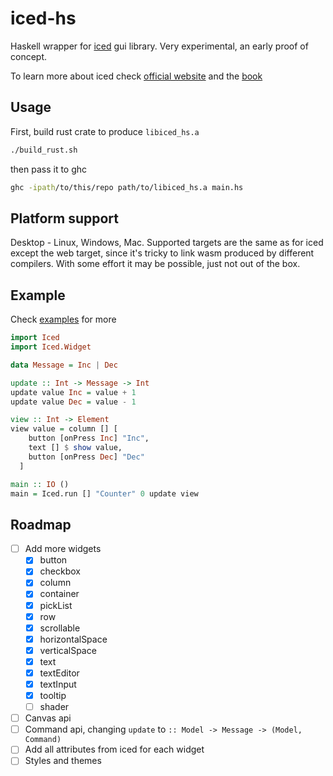 # iced-hs

Haskell wrapper for [iced](https://github.com/iced-rs/iced) gui library.
Very experimental, an early proof of concept.

To learn more about iced check [official website](https://iced.rs) and the [book](https://book.iced.rs)


## Usage

First, build rust crate to produce `libiced_hs.a`

```bash
./build_rust.sh
```

then pass it to ghc

```bash
ghc -ipath/to/this/repo path/to/libiced_hs.a main.hs
```


## Platform support

Desktop - Linux, Windows, Mac. Supported targets are the same
as for iced except the web target, since it's tricky to link
wasm produced by different compilers. With some effort it
may be possible, just not out of the box.


## Example

Check [examples](./examples) for more

```haskell
import Iced
import Iced.Widget

data Message = Inc | Dec

update :: Int -> Message -> Int
update value Inc = value + 1
update value Dec = value - 1

view :: Int -> Element
view value = column [] [
    button [onPress Inc] "Inc",
    text [] $ show value,
    button [onPress Dec] "Dec"
  ]

main :: IO ()
main = Iced.run [] "Counter" 0 update view
```


## Roadmap

 - [ ] Add more widgets
   - [x] button
   - [x] checkbox
   - [x] column
   - [x] container
   - [x] pickList
   - [x] row
   - [x] scrollable
   - [x] horizontalSpace
   - [x] verticalSpace
   - [x] text
   - [x] textEditor
   - [x] textInput
   - [x] tooltip
   - [ ] shader
 - [ ] Canvas api
 - [ ] Command api, changing `update` to `:: Model -> Message -> (Model, Command)`
 - [ ] Add all attributes from iced for each widget
 - [ ] Styles and themes
